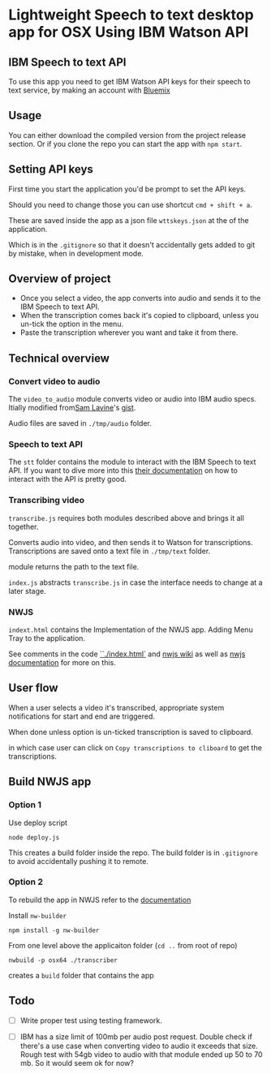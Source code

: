 # Lightweight Speech to text desktop app for OSX Using IBM Watson API

## IBM Speech to text API

To use this app you need to get IBM Watson API keys for their speech to text service, by making an account with [Bluemix](https://console.ng.bluemix.net/)

## Usage
You can either download the compiled version from the project release section. Or if you clone the repo you can start the app with `npm start`.

## Setting API keys

First time you start the application you'd be prompt to set the API keys.

Should you need to change those you can use shortcut `cmd + shift + a`.

These are saved inside the app as a json file `wttskeys.json` at the of the application.

Which is in the `.gitignore` so that it doesn't accidentally gets added to git by mistake, when in development mode.


## Overview of project

- Once you select a video, the app converts into audio and sends it to the IBM Speech to text API.
- When the transcription comes back it's copied to clipboard, unless you un-tick the option in the menu.
- Paste the transcription wherever you want and take it from there.

## Technical overview

### Convert video to audio
The `video_to_audio` module converts video or audio into IBM audio specs.  Itially modified from[Sam Lavine](https://github.com/antiboredom)'s [gist](https://gist.github.com/pietrop/5008653567df73d813e525c6b89b23b6).

Audio files are saved in `./tmp/audio` folder.

<!-- more on IBM audio specs here -->

### Speech to text API
The `stt` folder contains the module to interact with the IBM Speech to text API.
If you want to dive more into this [their documentation](https://www.ibm.com/smarterplanet/us/en/ibmwatson/developercloud/speech-to-text/api/v1/#api_explorer) on how to interact with the API is pretty good.

### Transcribing video
`transcribe.js` requires both modules described above and brings it all together.

Converts audio into video, and then sends it to Watson for transcriptions. Transcriptions are saved onto a text file in `./tmp/text` folder.

module returns the path to the text file.

`index.js` abstracts `transcribe.js` in case the interface needs to change at a later stage.

### NWJS
`indext.html` contains the Implementation of the NWJS app.
Adding Menu Tray to the application.

See comments in the code [``./index.html`](./index.html) and [nwjs wiki](https://github.com/nwjs/nw.js/wiki) as well as [nwjs documentation](http://docs.nwjs.io/en/latest/) for more on this.

## User flow
When a user selects a video it's transcribed, appropriate system notifications for start and end are triggered.

When done unless option is un-ticked transcription is saved to clipboard.

in which case user can click on `Copy transcriptions to cliboard` to get the transcriptions.

## Build NWJS app

### Option 1

Use deploy script

```
node deploy.js
```

This creates a build folder inside the repo. The build folder is in `.gitignore` to avoid accidentally pushing it to remote.

### Option 2
To rebuild the app in NWJS refer to the [documentation](http://docs.nwjs.io/en/latest/For%20Users/Package%20and%20Distribute/)

Install `nw-builder`

```
npm install -g nw-builder
```

From one level above the applicaiton folder (`cd ..` from root of repo)
```
nwbuild -p osx64 ./transcriber
```

creates a `build` folder that contains the app

## Todo

- [ ] Write proper test using testing framework.
- [ ] IBM has a size limit of 100mb per audio post request. Double check if there's a use case when converting video to audio it exceeds that size. Rough test with 54gb video to audio with that module ended up 50 to 70 mb. So it would seem ok for now?


<!-- icon img  https://pixabay.com/en/switch-detonator-buttons-153517/ -->
